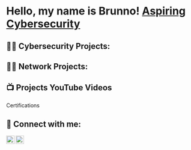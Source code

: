 <h1>Hello, my name is Brunno!  <a href="https://www.linkedin.com/in/joshmadakor/">Aspiring Cybersecurity</a>

<h2>👨‍💻 Cybersecurity Projects:</h2>



<h2>👨‍💻 Network Projects:</h2>



<h2>📺 Projects YouTube Videos</h2>



Certifications

<h2> 🤳 Connect with me:</h2>

[<img align="left" alt="JoshMadakor | LinkedIn" width="22px" src="https://cdn.jsdelivr.net/npm/simple-icons@v3/icons/linkedin.svg" />][linkedin]
[<img align="left" alt="JoshMadakor | Instagram" width="22px" src="https://cdn.jsdelivr.net/npm/simple-icons@v3/icons/instagram.svg" />][instagram]

[instagram]: https://www.instagram.com/ilbrunnoviotto/
[linkedin]: https://www.linkedin.com/in/brunnoviotto/

<!--
**joshmadakor1/joshmadakor1** is a ✨ _special_ ✨ repository because its `README.md` (this file) appears on your GitHub profile.

Here are some ideas to get you started:

- 🔭 I’m currently working on ...
- 🌱 I’m currently learning ...
- 👯 I’m looking to collaborate on ...
- 🤔 I’m looking for help with ...
- 💬 Ask me about ...
- 📫 How to reach me: ...
- 😄 Pronouns: ...
- ⚡ Fun fact: ...
-->

